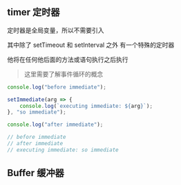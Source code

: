 ## timer 定时器

定时器是全局变量，所以不需要引入

其中除了 setTimeout 和 setInterval 之外
有一个特殊的定时器

他将在任何他后面的方法或语句执行之后执行

> 这里需要了解事件循环的概念

```js
console.log("before immediate");

setImmediate(arg => {
    console.log(`executing immediate: ${arg}`);
}, "so immediate");

console.log("after immediate");

// before immediate
// after immediate
// executing immediate: so immediate
```

## Buffer 缓冲器
